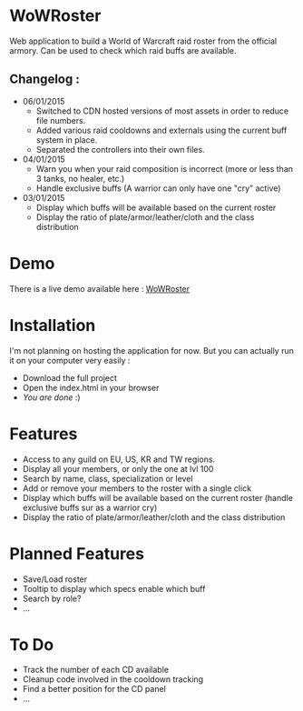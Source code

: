 WoWRoster
=========
Web application to build a World of Warcraft raid roster from the official armory. Can be used to check which raid buffs are available.

## Changelog :
* 06/01/2015
  * Switched to CDN hosted versions of most assets in order to reduce file numbers.
  * Added various raid cooldowns and externals using the current buff system in place.
  * Separated the controllers into their own files.
* 04/01/2015
  * Warn you when your raid composition is incorrect (more or less than 3 tanks, no healer, etc.)
  * Handle exclusive buffs (A warrior can only have one "cry" active)
* 03/01/2015
  * Display which buffs will be available based on the current roster
  * Display the ratio of plate/armor/leather/cloth and the class distribution

# Demo
There is a live demo available here : [WoWRoster](http://ks305642.kimsufi.com/kyne/WoWRoster/)

# Installation
I'm not planning on hosting the application for now. But you can actually run it on your computer very easily :
* Download the full project
* Open the index.html in your browser
* *You are done* :)

# Features
* Access to any guild on EU, US, KR and TW regions.
* Display all your members, or only the one at lvl 100
* Search by name, class, specialization or level
* Add or remove your members to the roster with a single click
* Display which buffs will be available based on the current roster (handle exclusive buffs sur as a warrior cry)
* Display the ratio of plate/armor/leather/cloth and the class distribution

# Planned Features
* Save/Load roster
* Tooltip to display which specs enable which buff
* Search by role?
* ...

# To Do
* Track the number of each CD available
* Cleanup code involved in the cooldown tracking
* Find a better position for the CD panel
* ...
